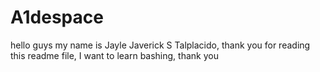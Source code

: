 # A1despace
hello guys my name is Jayle Javerick S Talplacido, thank you for reading this readme file,
I want to learn bashing, thank you
